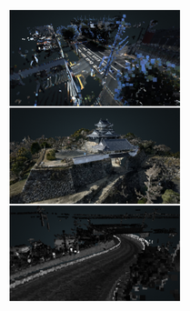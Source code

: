 <img width="300" alt="map2d" src="https://github.com/furuhashilab/2020gsc_HironoriMorita/blob/master/photos/thumbnail/Matsujomae.png?raw=true"> <img width="300" alt="map2d" src="https://github.com/furuhashilab/2020gsc_HironoriMorita/blob/master/photos/thumbnail/Hamamatsujo_castle.png?raw=true"> <img width="300" alt="map2d" src="https://github.com/furuhashilab/2020gsc_HironoriMorita/blob/master/photos/thumbnail/323.png?raw=true">
